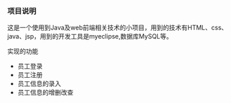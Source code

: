 ### 项目说明
这是一个使用到Java及web前端相关技术的小项目，用到的技术有HTML、css、java、jsp，用到的开发工具是myeclipse,数据库MySQL等。

实现的功能

- 员工登录
- 员工注册
- 员工信息的录入
- 员工信息的增删改查
